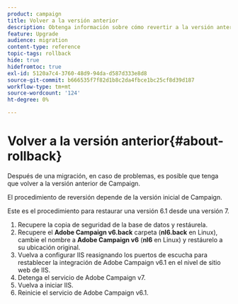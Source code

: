 ```yaml
---
product: campaign
title: Volver a la versión anterior
description: Obtenga información sobre cómo revertir a la versión anterior
feature: Upgrade
audience: migration
content-type: reference
topic-tags: rollback
hide: true
hidefromtoc: true
exl-id: 5120a7c4-3760-48d9-94da-d587d333e8d8
source-git-commit: b666535f7f82d1b8c2da4fbce1bc25cf8d39d187
workflow-type: tm+mt
source-wordcount: '124'
ht-degree: 0%

---
```


# Volver a la versión anterior{#about-rollback}



Después de una migración, en caso de problemas, es posible que tenga que volver a la versión anterior de Campaign.

El procedimiento de reversión depende de la versión inicial de Campaign.

Este es el procedimiento para restaurar una versión 6.1 desde una versión 7.

1. Recupere la copia de seguridad de la base de datos y restáurela.
1. Recupere el **Adobe Campaign v6.back** carpeta (**nl6.back** en Linux), cambie el nombre a **Adobe Campaign v6** (**nl6** en Linux) y restáurelo a su ubicación original.
1. Vuelva a configurar IIS reasignando los puertos de escucha para restablecer la integración de Adobe Campaign v6.1 en el nivel de sitio web de IIS.
1. Detenga el servicio de Adobe Campaign v7.
1. Vuelva a iniciar IIS.
1. Reinicie el servicio de Adobe Campaign v6.1.

<!--
	
## Restore to Campaign v6.02

Here is the procedure to restore a v6.02 from a v7.

1. Recover the backup of the database and restore it.
1. Recover the **Neolane v6.back** folder (**nl6.back** in Linux), rename it to **Neolane v6** (**nl6** in Linux) and restore it to its original location.
1. Re-configure IIS by re-assigning the listen ports to re-establish the integration of Adobe Campaign v6.02 at IIS Website level.
1. Stop the Adobe Campaign v6.1 service.
1. Re-start IIS.
1. Restart the Adobe Campaign v6.02 service.

## Restore to Campaign v5.11

Here is the procedure to restore a v5.11 from a v7.

1. Recover the backup of the database and restore it.
1. Recover the **Neolane v5.back** folder (**nl5.back** in Linux), rename it to **Neolane v5** (**nl5** in Linux) and restore it to its original location.
1. Re-configure IIS by re-assigning the listen ports to re-establish the integration of Neolane v5 at IIS Website level.
1. Stop the Adobe Campaign v7 service.
1. Re-start IIS.
1. Re-start the Adobe Campaign v5 service.

-->